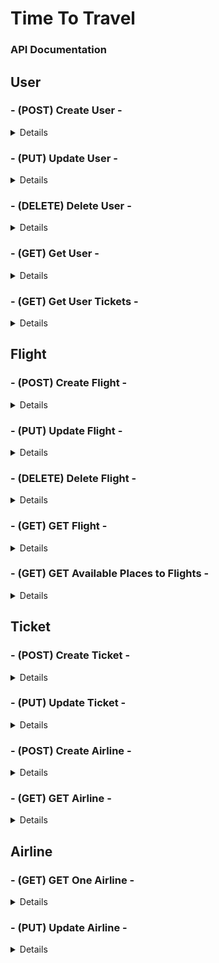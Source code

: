 # Time To Travel

### API Documentation

## User

### - **(POST) Create User -**

<details>

-   _create a new user ._

```curl
 /user
```

#### Body example

```json
{
    "nome": "Beatriz",
    "email": "beatriz@gmail.com",
    "senha": "123456",
    "cpf": "11111111"
}
```

#### Sample Response

```json
{
    "id": 1,
    "name": "Beatriz",
    "email": "beatriz@gmail.com",
    "cpf": "11111111"
}
```

</details>

### - **(PUT) Update User -**

<details>

-   _update a user ._

```curl
 /user
```

### Header example

-   Authorization bearer {token}

#### Body example

```json
{
    "nome": "Beatriz",
    "email": "beatriz@gmail.com",
    "senha": "123456",
    "cpf": "11111111"
}
```

#### Sample Response

```json
{
    "message": "Updated"
}
```

</details>

### - **(DELETE) Delete User -**

<details>

-   _delete a user ._

```curl
 /user
```

### Header example

-   Authorization bearer {token}

#### Sample Response

```json
{
    "message": "Deleted"
}
```

</details>

### - **(GET) Get User -**

<details>

-   _get a user ._

```curl
 /user
```

### Header example

-   Authorization bearer {token}

#### Sample Response

```json
{
    "id": 1,
    "name": "Beatriz",
    "email": "beatriz@gmail.com",
    "cpf": "11111111"
}
```

</details>

### - **(GET) Get User Tickets -**

<details>

-   _get user's tickets._

```curl
 /user/tickets
```

### Header example

-   Authorization bearer {token}

#### Sample Response

```array
[
  {
    "id": 2,
    "destination": "S�o Paulo",
    "shipment": "Rio de Janeiro",
    "ship_date": "2020-12-15T03:00:00.000Z",
    "ship_time": "18:00:00",
    "estimated_time": "02:00:00",
    "limit": 46,
    "airline_id": 1,
    "status": "ativo",
    "image": null,
    "airline": "Travel Light",
    "airline_logo": "www.www",
    "amount_ticket": 2,
    "price_ticket": 50,
    "child_amount": 1,
    "total_paid": 70
  }
]
```

</details>

## Flight

### - **(POST) Create Flight -**

<details>

-   _create a new flight ._

```curl
 /flight
```

### Header example

-   Authorization bearer {token}

#### Body example

```json
{
    "destination": "Londres",
    "shipment": "Irlanda",
    "ship_date": "2020-12-15",
    "ship_time": "18:00",
    "estimated_time": "2:00",
    "limit": 50,
    "airline_id": 1,
    "status": "ativo"
}
```

#### Sample Response

```json
{
    "id": 3,
    "destination": "Londres",
    "shipment": "Irlanda",
    "ship_date": "2020-12-15",
    "ship_time": "18:00",
    "estimated_time": "2:00",
    "limit": 50,
    "airline_id": 1,
    "status": "ativo"
}
```

</details>

### - **(PUT) Update Flight -**

<details>

-   _update a flight ._

```curl
 /flight/{id}
```

### Header example

-   Authorization bearer {token}

### Parameters

-   ID: Integer

#### Body example

```json
{
    "destination": "Londres",
    "shipment": "Irlanda",
    "ship_date": "2020-12-15",
    "ship_time": "18:00",
    "estimated_time": "2:00",
    "limit": 50,
    "airline_id": 1,
    "status": "ativo"
}
```

#### Sample Response

```json
{
    "message": "Updated"
}
```

</details>

### - **(DELETE) Delete Flight -**

<details>

-   _delete a flight ._

```curl
 /flight/{id}
```

### Header example

-   Authorization bearer {token}

### Parameters

-   ID: Integer

#### Sample Response

```json
{
    "message": "Deleted"
}
```

</details>

### - **(GET) GET Flight -**

<details>

-   _get flights ._

```curl
 /flight?dest={dest}&ship={ship}
```

### Query string parameters

| Params | Type   | Format   | Example          | Required |
| ------ | ------ | -------- | ---------------- | -------- |
| ship   | string | `string` | "Rio de Janeiro" | false    |
| dest   | string | `string` | "S�o Paulos"     | false    |

#### Sample Response

```array
[
  {
    "id": 2,
    "destination": "S�o Paulo",
    "shipment": "Rio de Janeiro",
    "ship_date": "2020-12-15T03:00:00.000Z",
    "ship_time": "18:00:00",
    "estimated_time": "02:00:00",
    "limit": 46,
    "airline_id": 1,
    "status": "ativo",
    "image": "image.com"
  }
]
```

</details>

### - **(GET) GET Available Places to Flights -**

<details>

-   _get available flights ._

```curl
 /flight/available
```

#### Sample Response

```array
[
  "Rio de Janeiro",
  "Irlanda",
  "S�o Paulo",
  "Londres"
]
```

</details>

## Ticket

### - **(POST) Create Ticket -**

<details>

-   _create a new ticket ._

```curl
 /ticket
```

### Header example

-   Authorization bearer {token}

#### Body example

```json
{
    "flight_id": 3,
    "price_ticket": 70.0,
    "amount": 1,
    "child_amount": 0
}
```

#### Sample Response

```json
{
    "ticket_id": 6,
    "total": 70
}
```

</details>

### - **(PUT) Update Ticket -**

<details>

-   _cancel a ticket ._

```curl
 /ticket/cancel/{id}
```

### Header example

-   Authorization bearer {token}

### Parameter example

-   ID: Integer

#### Sample Response

```json
{
    "message": "Canceled"
}
```

</details>

### - **(POST) Create Airline -**

<details>

-   _create a new airline ._

```curl
 /airline
```

### Header example

-   Authorization bearer {token}

#### Body example

```json
{
    "name": "Travel Light",
    "logo": "www.www"
}
```

#### Sample Response

```json
{
    "id": 1,
    "name": "Travel Light",
    "logo": "www.www"
}
```

</details>

### - **(GET) GET Airline -**

<details>

-   _get all airlines ._

```curl
 /airlines
```

### Header example

-   Authorization bearer {token}

#### Sample Response

```array
[
  {
    "id": 1,
    "name": "Travel Light",
    "logo": "www.www"
  }
]
```

</details>

## Airline

### - **(GET) GET One Airline -**

<details>

-   _get a airline ._

```curl
 /airline/{id}
```

### Header example

-   Authorization bearer {token}

### Parameter example

-   ID: Integer

#### Sample Response

```json
{
    "id": 1,
    "name": "Travel Light",
    "logo": "www.www"
}
```

</details>

### - **(PUT) Update Airline -**

<details>

-   _update a airline ._

```curl
 /airline/{id}
```

### Header example

-   Authorization bearer {token}

#### Body example

```json
{
    "name": "Travel Light",
    "logo": "www.www"
}
```

#### Sample Response

```json
{
    "message": "Updated"
}
```

</details>
